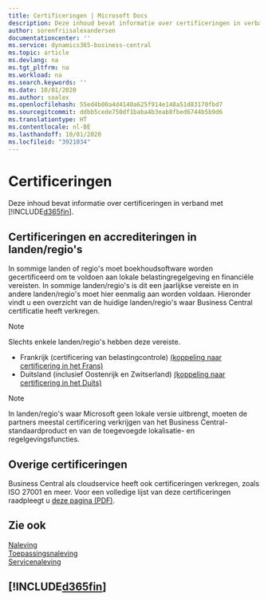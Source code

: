 ```yaml
---
title: Certificeringen | Microsoft Docs
description: Deze inhoud bevat informatie over certificeringen in verband met Business Central.
author: sorenfriisalexandersen
documentationcenter: ''
ms.service: dynamics365-business-central
ms.topic: article
ms.devlang: na
ms.tgt_pltfrm: na
ms.workload: na
ms.search.keywords: ''
ms.date: 10/01/2020
ms.author: soalex
ms.openlocfilehash: 55ed4b00a4d4140a625f914e148a51d83170fbd7
ms.sourcegitcommit: ddbb5cede750df1baba4b3eab8fbed6744b5b9d6
ms.translationtype: HT
ms.contentlocale: nl-BE
ms.lasthandoff: 10/01/2020
ms.locfileid: "3921034"
---
```

# <a name="certifications"></a>Certificeringen

Deze inhoud bevat informatie over certificeringen in verband met [!INCLUDE[d365fin](../includes/d365fin_md.md)].  

## <a name="countryregion-specific-certifications-and-accreditations"></a>Certificeringen en accrediteringen in landen/regio's

In sommige landen of regio's moet boekhoudsoftware worden gecertificeerd om te voldoen aan lokale belastingregelgeving en financiële vereisten. In sommige landen/regio's is dit een jaarlijkse vereiste en in andere landen/regio's moet hier eenmalig aan worden voldaan. Hieronder vindt u een overzicht van de huidige landen/regio's waar Business Central certificatie heeft verkregen.

> [!NOTE]
> Slechts enkele landen/regio's hebben deze vereiste.

- Frankrijk (certificering van belastingcontrole) [(koppeling naar certificering in het Frans)](https://certificates.infocert.org/certificates/CERTIF-07-181-R16.pdf)  
- Duitsland (inclusief Oostenrijk en Zwitserland) [(koppeling naar certificering in het Duits)](https://www.bdo.de/de-de/themen/softwarebescheinungen/bdo/microsoft-dynamics-365-business-central)  

> [!NOTE]  
> In landen/regio's waar Microsoft geen lokale versie uitbrengt, moeten de partners meestal certificering verkrijgen van het Business Central-standaardproduct en van de toegevoegde lokalisatie- en regelgevingsfuncties.

## <a name="other-certifications"></a>Overige certificeringen

Business Central als cloudservice heeft ook certificeringen verkregen, zoals ISO 27001 en meer. Voor een volledige lijst van deze certificeringen raadpleegt u [deze pagina (PDF)](https://aka.ms/d365-compliance-list).

## <a name="see-also"></a>Zie ook

[Naleving](compliance-overview.md)  
[Toepassingsnaleving](compliance-application-compliance.md)  
[Servicenaleving](compliance-service-compliance.md)  

## [!INCLUDE[d365fin](../includes/free_trial_md.md)]  
